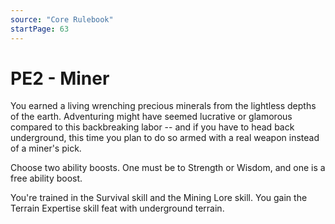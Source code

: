 ```yaml
---
source: "Core Rulebook"
startPage: 63
---
```

# PE2 - Miner
You earned a living wrenching precious minerals from the lightless depths of the earth. Adventuring might have seemed lucrative or glamorous compared to this backbreaking labor -- and if you have to head back underground, this time you plan to do so armed with a real weapon instead of a miner's pick.

Choose two ability boosts. One must be to Strength or Wisdom, and one is a free ability boost.

You're trained in the Survival skill and the Mining Lore skill. You gain the Terrain Expertise skill feat with underground terrain.